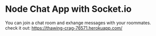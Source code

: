 # Node Chat App with Socket.io
You can join a chat room and exhange messages with your roommates.<br>
check it out: https://thawing-crag-76571.herokuapp.com/ 